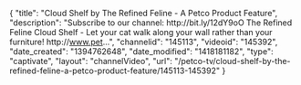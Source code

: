 {
    "title": "Cloud Shelf by The Refined Feline - A Petco Product Feature",
    "description": "Subscribe to our channel: http:\/\/bit.ly\/12dY9oO The Refined Feline Cloud Shelf - Let your cat walk along your wall rather than your furniture! http:\/\/www.pet...",
    "channelid": "145113",
    "videoid": "145392",
    "date_created": "1394762648",
    "date_modified": "1418181182",
    "type": "captivate",
    "layout": "channelVideo",
    "url": "\/petco-tv\/cloud-shelf-by-the-refined-feline-a-petco-product-feature\/145113-145392"
}